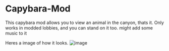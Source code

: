 # Capybara-Mod
This capybara mod allows you to view an animal in the canyon, thats it.
Only works in modded lobbies, and you can stand on it too.
might add some music to it

Heres a image of how it looks.
![image](https://user-images.githubusercontent.com/98499885/168405216-65376456-d9c0-4d09-a4f1-64fd606f38e7.png)
